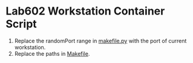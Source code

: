 # Lab602 Workstation Container Script
1. Replace the randomPort range in [makefile.py](https://github.com/CYCU-Lab602/vnc/blob/master/makefile.py#L48) with the port of current workstation.
2. Replace the paths in [Makefile](https://github.com/CYCU-Lab602/vnc/blob/master/data/modified/Makefile#L64-L66).

